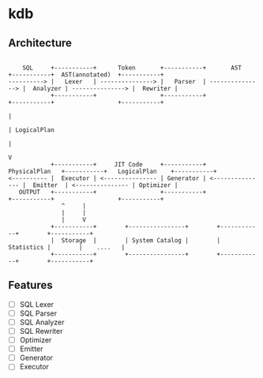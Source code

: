 <!--
 * File: README.md
 * Project: kdb
 * File Created: 2023-09-22
 * Author: xiaoma20082008 (mmccxx2519@gmail.com)
 * 
 * ------------------------------------------------------------------------
 * Last Modified At: 2023-09-22 20:44:40
 * Last Modified By: xiaoma20082008 (mmccxx2519@gmail.com>)
 * ------------------------------------------------------------------------
 * 
 * Copyright (C) xiaoma20082008. All rights reserved.
 * 
 * Licensed under the Apache License, Version 2.0 (the "License");
 * you may not use this file except in compliance with the License.
 * You may obtain a copy of the License at
 * 
 *     https://www.apache.org/licenses/LICENSE-2.0
 * 
 * Unless required by applicable law or agreed to in writing, software
 * distributed under the License is distributed on an "AS IS" BASIS,
 * WITHOUT WARRANTIES OR CONDITIONS OF ANY KIND, either express or implied.
 * See the License for the specific language governing permissions and
 * limitations under the License.
-->

# kdb

## Architecture


```

    SQL     +-----------+      Token       +-----------+       AST        +-----------+  AST(annotated)  +-----------+
----------> |   Lexer   | ---------------> |   Parser  | ---------------> |  Analyzer | ---------------> |  Rewriter |
            +-----------+                  +-----------+                  +-----------+                  +-----------+
                                                                                                               |
                                                                                                               | LogicalPlan
                                                                                                               |
                                                                                                               V
            +-----------+     JIT Code     +-----------+   PhysicalPlan   +-----------+   LogicalPlan    +-----------+
<---------- |  Executor | <--------------- | Generator | <--------------- |  Emitter  | <--------------- | Optimizer |
   OUTPUT   +-----------+                  +-----------+                  +-----------+                  +-----------+
               ^     |
               |     |
               |     V
            +-----------+        +----------------+        +------------+        +-----------+
            |  Storage  |        | System Catalog |        | Statistics |        |    ....   |
            +-----------+        +----------------+        +------------+        +-----------+

```

## Features

- [ ] SQL Lexer
- [ ] SQL Parser
- [ ] SQL Analyzer
- [ ] SQL Rewriter
- [ ] Optimizer
- [ ] Emitter
- [ ] Generator
- [ ] Executor
